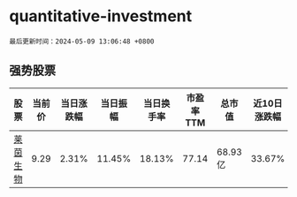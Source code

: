 # quantitative-investment

`最后更新时间：2024-05-09 13:06:48 +0800`

## 强势股票

|股票|当前价|当日涨跌幅|当日振幅|当日换手率|市盈率TTM|总市值|近10日涨跌幅|
|----|----|----|----|----|----|----|----|
|[莱茵生物](https://xueqiu.com/S/SZ002166)|9.29|2.31%|11.45%|18.13%|77.14|68.93亿|33.67%|

